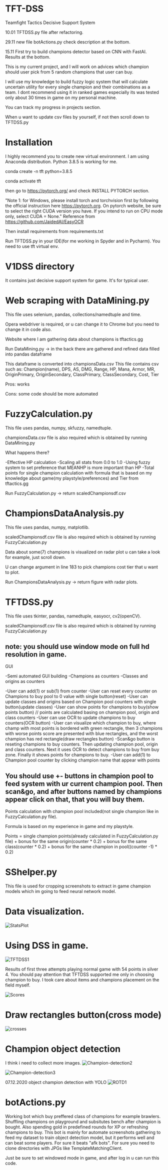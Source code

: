 # TFT-DSS
Teamfight Tactics Decisive Support System  

10.01 TFTDSS.py file after refactoring.

29.11 new file botActions.py check description at the bottom.

15.11 First try to build champions detector based on CNN with FastAI. Results at the bottom.

This is my current project, and I will work on advices which champion should user pick from 5 random champions that user can buy.  

I will use my knowledge to build fuzzy logic system that will calculate uncertain utility for every single champion and their combinations as a team.  I dont recommend using it in ranked games especially its was tested only about 30 times in game on my personal machine.

You can track my progress in projects section.


When u want to update csv files by yourself, if not then scroll down to TFTDSS.py 


# Installation

I highly recommend you to create new virtual environment. I am using Anaconda distribution. Python 3.8.5 is working for me.

conda create -n tft python=3.8.5

conda activate tft

then go to https://pytorch.org/ and check INSTALL PYTORCH section.

"Note 1: for Windows, please install torch and torchvision first by following the official instruction here https://pytorch.org. On pytorch website, be sure to select the right CUDA version you have. If you intend to run on CPU mode only, select CUDA = None."
Reference from https://github.com/JaidedAI/EasyOCR

Then install requirements from requirements.txt

Run TFTDSS.py in your IDE(for me working in Spyder and in Pycharm). You need to use tft virtual env.

# V1DSS directory
It contains just decisive support system for game. It's for typical user. 



# Web scraping with DataMining.py
This file uses selenium, pandas, collections/namedtuple and time.

Opera webdriver is required, or u can change it to Chrome but you need to change it in code also.

Website where I am gathering data about champions is tftactics.gg

Run DataMining.py -> in the back there are gathered and refined data filled into pandas dataframe

This dataframe is converted into championsData.csv
This file contains csv such as: Champion(name), DPS, AS, DMG, Range, HP, Mana, Armor, MR, OriginPrimary, OriginSecondary, ClassPrimary, ClassSecondary, Cost, Tier

Pros: works

Cons: some code should be more automated

# FuzzyCalculation.py
This file uses pandas, numpy, skfuzzy, namedtuple.

championsData.csv file is also required which is obtained by running DataMining.py


What happens there?

-Effective HP calculation
-Scaling all stats from 0.0 to 1.0
-Using fuzzy system to set preference that MEANHP is more important than HP
-Total points for single champion calculation with formula that is based on my knowledge about game(my playstyle/preferences) and Tier from tftactics.gg


Run FuzzyCalculation.py -> return scaledChampionsdf.csv

# ChampionsDataAnalysis.py
This file uses pandas, numpy, matplotlib.

scaledChampionsdf.csv file is also required which is obtained by running FuzzyCalculation.py

Data about some(7) champions is visualized on radar plot u can take a look for example, just scroll down.

U can change argument in line 183 to pick champions cost tier that u want to plot.


Run ChampionsDataAnalysis.py -> return figure with radar plots.

# TFTDSS.py
This file uses tkinter, pandas, namedtuple, easyocr, cv2(openCV).

scaledChampionsdf.csv file is also required which is obtained by running FuzzyCalculation.py

note: you should use window mode on full hd resolution in game.
-------------------------------------------------------------
GUI

-Semi automated GUI building
-Champions as counters
-Classes and origins as counters

-User can add(1) or sub(1) from counter
-User can reset every counter on Champions to buy pool to 0 value with single button(reset)
-User can update classes and origins based on Champion pool counters with single button(update classes)
-User can show points for champions to buy(show points button) // points are calculated basing on champion pool, origin and class counters
-User can use OCR to update champions to buy counters(OCR button)
-User can visualize which champion to buy, where champ with most points is bordered with green rectangle, then 3 champions with worse points score are presented with blue rectangles, and the worst champion has red rectangle(draw rectangles button)
-Scan&go button is reseting champions to buy counters. Then updating champion pool, origin and class counters. Next it uses OCR to detect champions to buy from buy zone. Finally it shows points for champions to buy.
-User can add(1) to Champion pool counter by clicking champion name that appear with points


You should use +- buttons in champion pool to feed system with ur current champion pool.
Then scan&go, and after buttons named by champions appear click on that, that you will buy them.
-----------------------------------------------------------------

Points calculation with champion pool included(not single champion like in FuzzyCalculation.py file).

Formula is based on my experience in game and my playstyle.

Points = single champion points(already calculated in FuzzyCalculation.py file) + bonus for the same origin(counter * 0.2) + bonus for the same class(counter * 0.2) + bonus for the same champion in pool((counter -1) * 0.2)


# SShelper.py
This file is used for cropping screenshots to extract in game champion models which im going to feed neural network model.







# Data visualization.
![StatsPlot](https://user-images.githubusercontent.com/60773657/85411123-3d6cfb00-b568-11ea-9eee-8dc245cdcd4e.png)


# Using DSS in game.


![TFTDSS1](https://user-images.githubusercontent.com/60773657/86474906-0951c100-bd44-11ea-9c46-7b530c1c4cb4.png)


Results of first three attempts playing normal game with 54 points in silver 4.
You should pay attention that TFTDSS supported me only in choosing champion to buy. I took care about items and champions placement on the field myself.

![Scores](https://user-images.githubusercontent.com/60773657/86474581-6bf68d00-bd43-11ea-849a-700741035bc8.png)

# Draw rectangles button(cross mode)
![crosses](https://user-images.githubusercontent.com/60773657/97043409-b7db7500-1572-11eb-88b3-b801c00439d9.jpg)



# Champion object detection
I think i need to collect more images.
![Champion-detection2](https://user-images.githubusercontent.com/60773657/99180678-7fb9f300-2728-11eb-80bf-87b75fb2a74e.JPG)

![Champion-detection3](https://user-images.githubusercontent.com/60773657/99180674-76308b00-2728-11eb-9309-a37063c0dfa2.JPG)



07.12.2020 object champion detection with YOLO
![ROTD1](https://user-images.githubusercontent.com/60773657/101356751-d71b3100-3898-11eb-9756-85f22e17dbd7.jpg)



# botActions.py
Working bot which buy preffered class of champions for example brawlers. Shuffling champions on playground and subsitutes bench after champion is bought. Also spending gold in predefined rounds for XP or refreshing champions to buy. This bot is mainly for automate screenshots gathering to feed my dataset to train object detection model, but it performs well and can beat some players. For sure it beats "afk bots".
For sure you need to clone directories with JPGs like TemplateMatchingClient.

Just be sure to set windowed mode in game, and after log in u can run this code.
